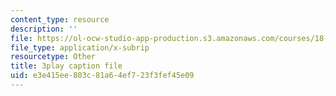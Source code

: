 ```yaml
---
content_type: resource
description: ''
file: https://ol-ocw-studio-app-production.s3.amazonaws.com/courses/18-06sc-linear-algebra-fall-2011/e3e415ee803c81a64ef723f3fef45e09_KUuxdk_V7To.srt
file_type: application/x-subrip
resourcetype: Other
title: 3play caption file
uid: e3e415ee-803c-81a6-4ef7-23f3fef45e09
---
```


